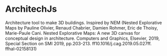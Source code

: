 # ArchitechJs
Architecture tool to make 3D buildings. Inspired by NEM (Nested Explorative Maps by Pauline Olivier, Renaud Chabrier, Damien Rohmer, Eric de Thoisy, Marie-Paule Cani. Nested Explorative Maps: A new 3D canvas for conceptual design in architecture. Computers and Graphics, Elsevier, 2019, Special Section on SMI 2019, pp.203-213. ff10.1016/j.cag.2019.05.027ff. ffhal-02158131)
